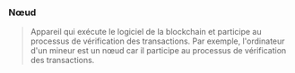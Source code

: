 ### Nœud 

> Appareil qui exécute le logiciel de la blockchain et participe au processus de vérification des transactions. Par exemple, l'ordinateur d'un mineur est un nœud car il participe au processus de vérification des transactions. 
